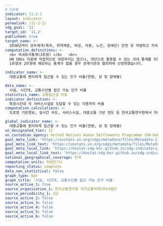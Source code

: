 ```yaml
---
# 3유형
indicator: 11.2.1
layout: indicator
permalink: /11-2-1/
sdg_goal: '11'
target_id: '11.2'
published: true
target_name: >-
  2030년까지 모두에게(특히, 취약계층, 여성, 아동, 노인, 장애인) 안전 및 저렴하고 지속가능한 공공 교통시스템 제공
computation_definitions: >-
  <b> 국내유사통계(3유형) </b>   <br>
  UN SDGs 지표에 직접적으로 대응하지는 않으나, 대안으로 활용할 수 있는 국내 통계를 의미합니다.    <br> 
  1유형과 2유형에 해당하는 통계가 없을 경우 관계기관과 협의하여 선정하였습니다.  

indicator_name: >-
  대중교통에 편리하게 접근할 수 있는 인구 비율(연령, 성 및 장애별)

data_name: >-
  시설, 시간대, 교통수단별 접근 가능 인구 비율
statistics_name: 교통접근성 지표
indicator_definition: >-
  특정시간내 각 서비스시설로 도달할 수 있는 이용자의 비율
computation_calculations: >-
  도로망 기반정보, 실시간 속도, 서비스시설, 대중교통 기반 정도 등 한국교통연구원에서 자체자료 수집 후 가공

global_indicator_name: >-
  대중교통에 편리하게 접근할 수 있는 인구 비율(연령, 성 및 장애별)
un_designated_tier: II
un_custodian_agency: United Nations Human Settlements Programme (UN-Habitat)
goal_meta_link: 'https://unstats.un.org/sdgs/metadata/files/Metadata-11-02-01.pdf'
goal_meta_link_text: 'https://unstats.un.org/sdgs/metadata/files/Metadata-11-02-01.pdf'
goal_meta_local_link: 'https://kostat-sdg-kor.github.io/sdg-indicators/public/data/Metadata-11-02-01_KOR.pdf'
goal_meta_local_link_text: 'https://kostat-sdg-kor.github.io/sdg-indicators/public/data/Metadata-11-02-01_KOR.pdf'
national_geographical_coverage: 전국
computation_units: 퍼센트(%)
reporting_status: complete
data_non_statistical: false
graph_type: bar
graph_title: '시설, 시간대, 교통수단별 접근 가능 인구 비율'
source_active_1: true
source_organisation_1: 한국교통연구원 국가교통빅데이터사업단
source_periodicity_1: 1년
source_active_2: false
source_active_3: false
source_active_4: false
source_active_5: false
source_active_6: false
---
```

